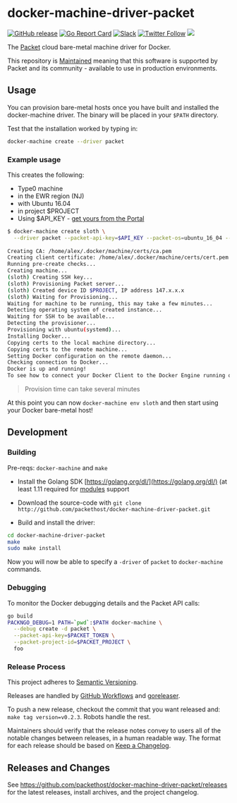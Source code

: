 # docker-machine-driver-packet

[![GitHub release](https://img.shields.io/github/release/packethost/docker-machine-driver-packet/all.svg?style=flat-square)](https://github.com/packethost/docker-machine-driver-packet/releases)
[![Go Report Card](https://goreportcard.com/badge/github.com/packethost/docker-machine-driver-packet)](https://goreportcard.com/report/github.com/packethost/docker-machine-driver-packet)
[![Slack](https://slack.packet.com/badge.svg)](https://slack.packet.com)
[![Twitter Follow](https://img.shields.io/twitter/follow/packethost.svg?style=social&label=Follow)](https://twitter.com/intent/follow?screen_name=packethost)
![](https://img.shields.io/badge/Stability-Maintained-green.svg)

The [Packet](https://packet.com) cloud bare-metal machine driver for Docker.

This repository is [Maintained](https://github.com/packethost/standards/blob/master/maintained-statement.md) meaning that this software is supported by Packet and its community - available to use in production environments.

## Usage

You can provision bare-metal hosts once you have built and installed the docker-machine driver. The binary will be placed in your `$PATH` directory.

Test that the installation worked by typing in:

```sh
docker-machine create --driver packet
```

### Example usage

This creates the following:

* Type0 machine
* in the EWR region (NJ)
* with Ubuntu 16.04
* in project $PROJECT
* Using $API_KEY - [get yours from the Portal](https://app.packet.net/users/me/api-keys)

```sh
$ docker-machine create sloth \
  --driver packet --packet-api-key=$API_KEY --packet-os=ubuntu_16_04 --packet-project-id=$PROJECT --packet-facility-code "ewr1" --packet-plan "baremetal_0"
  
Creating CA: /home/alex/.docker/machine/certs/ca.pem
Creating client certificate: /home/alex/.docker/machine/certs/cert.pem
Running pre-create checks...
Creating machine...
(sloth) Creating SSH key...
(sloth) Provisioning Packet server...
(sloth) Created device ID $PROJECT, IP address 147.x.x.x
(sloth) Waiting for Provisioning...
Waiting for machine to be running, this may take a few minutes...
Detecting operating system of created instance...
Waiting for SSH to be available...
Detecting the provisioner...
Provisioning with ubuntu(systemd)...
Installing Docker...
Copying certs to the local machine directory...
Copying certs to the remote machine...
Setting Docker configuration on the remote daemon...
Checking connection to Docker...
Docker is up and running!
To see how to connect your Docker Client to the Docker Engine running on this virtual machine, run: docker-machine env sloth
```

> Provision time can take several minutes

At this point you can now `docker-machine env sloth` and then start using your Docker bare-metal host!

## Development

### Building

Pre-reqs: `docker-machine` and `make`

* Install the Golang SDK [https://golang.org/dl/](https://golang.org/dl/) (at least 1.11 required for [modules](https://github.com/golang/go/wiki/Modules) support

* Download the source-code with `git clone http://github.com/packethost/docker-machine-driver-packet.git`

* Build and install the driver:

```sh
cd docker-machine-driver-packet
make
sudo make install
```

Now you will now be able to specify a `-driver` of `packet` to `docker-machine` commands.

### Debugging

To monitor the Docker debugging details and the Packet API calls:

```sh
go build
PACKNGO_DEBUG=1 PATH=`pwd`:$PATH docker-machine \
  --debug create -d packet \
  --packet-api-key=$PACKET_TOKEN \
  --packet-project-id=$PACKET_PROJECT \
  foo
```

### Release Process

This project adheres to [Semantic Versioning](http://semver.org/spec/v2.0.0.html).

Releases are handled by [GitHub Workflows](.github/workflows/release.yml) and [goreleaser](.goreleaser.yml).

To push a new release, checkout the commit that you want released and: `make tag version=v0.2.3`.  Robots handle the rest.

Maintainers should verify that the release notes convey to users all of the notable changes between releases, in a human readable way.
The format for each release should be based on [Keep a Changelog](http://keepachangelog.com/en/1.0.0/).

## Releases and Changes

See <https://github.com/packethost/docker-machine-driver-packet/releases> for the latest releases, install archives, and the project changelog.
